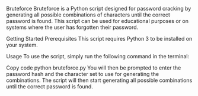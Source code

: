 Bruteforce
Bruteforce is a Python script designed for password cracking by generating all possible combinations of characters until the correct password is found. This script can be used for educational purposes or on systems where the user has forgotten their password.

Getting Started
Prerequisites
This script requires Python 3 to be installed on your system.

Usage
To use the script, simply run the following command in the terminal:

Copy code
python bruteforce.py
You will then be prompted to enter the password hash and the character set to use for generating the combinations. The script will then start generating all possible combinations until the correct password is found.
